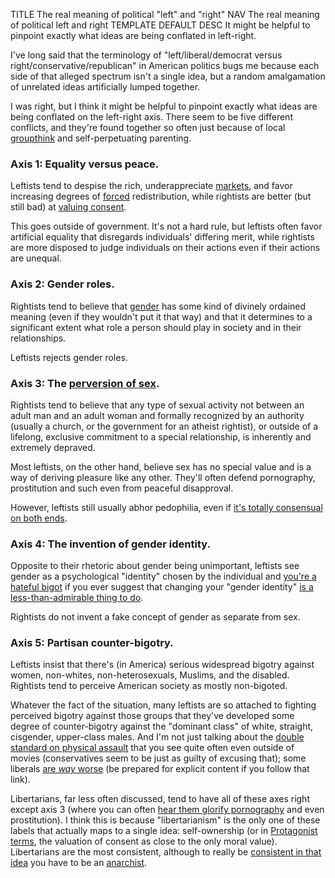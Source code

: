 TITLE The real meaning of political "left" and "right"
NAV The real meaning of political left and right
TEMPLATE DEFAULT
DESC It might be helpful to pinpoint exactly what ideas are being conflated in left-right.

I've long said that the terminology of "left/liberal/democrat versus right/conservative/republican" in American politics bugs me because each side of that alleged spectrum isn't a single idea, but a random amalgamation of unrelated ideas artificially lumped together.

I was right, but I think it might be helpful to pinpoint exactly what ideas are being conflated on the left-right axis. There seem to be five different conflicts, and they're found together so often just because of local [groupthink](https://yourbias.is/groupthink) and self-perpetuating parenting.

### Axis 1: Equality versus peace.

<div class="indent">

Leftists tend to despise the rich, underappreciate [markets](/protagonism/market), and favor increasing degrees of [forced](/protagonism/enforcement) redistribution, while rightists are better (but still bad) at [valuing consent](/protagonism/luck).

This goes outside of government. It's not a hard rule, but leftists often favor artificial equality that disregards individuals' differing merit, while rightists are more disposed to judge individuals on their actions even if their actions are unequal.

</div>

### Axis 2: Gender roles.

<div class="indent">

Rightists tend to believe that [gender](/protagonism/gender) has some kind of divinely ordained meaning (even if they wouldn't put it that way) and that it determines to a significant extent what role a person should play in society and in their relationships.

Leftists rejects gender roles.

</div>

### Axis 3: The [perversion of sex](/protagonism/impurity).

<div class="indent">

Rightists tend to believe that any type of sexual activity not between an adult man and an adult woman and formally recognized by an authority (usually a church, or the government for an atheist rightist), or outside of a lifelong, exclusive commitment to a special relationship, is inherently and extremely depraved.

Most leftists, on the other hand, believe sex has no special value and is a way of deriving pleasure like any other. They'll often defend pornography, prostitution and such even from peaceful disapproval.

However, leftists still usually abhor pedophilia, even if [it's totally consensual on both ends](/protagonism/age_of_consent).

</div>

### Axis 4: The invention of gender identity.

<div class="indent">

Opposite to their rhetoric about gender being unimportant, leftists see gender as a psychological "identity" chosen by the individual and [you're a hateful bigot](/argument/fizzy_trans) if you ever suggest that changing your "gender identity" [is a less-than-admirable thing to do](/protagonism/gender).

Rightists do not invent a fake concept of gender as separate from sex.

</div>

### Axis 5: Partisan counter-bigotry.

<div class="indent">

Leftists insist that there's (in America) serious widespread bigotry against women, non-whites, non-heterosexuals, Muslims, and the disabled. Rightists tend to perceive American society as mostly non-bigoted.

Whatever the fact of the situation, many leftists are so attached to fighting perceived bigotry against those groups that they've developed some degree of counter-bigotry against the "dominant class" of white, straight, cisgender, upper-class males. And I'm not just talking about the [double standard on physical assault](/fiction/sexist_tropes) that you see quite often even outside of movies (conservatives seem to be just as guilty of excusing that); some liberals [are *way* worse](https://www.youtube.com/watch?v=v11wfp8vmrM) (be prepared for explicit content if you follow that link).

</div>

Libertarians, far less often discussed, tend to have all of these axes right except axis 3 (where you can often [hear them glorify pornography](https://youtu.be/AspFfALQSsU?t=119) and even prostitution). I think this is because "libertarianism" is the only one of these labels that actually maps to a single idea: self-ownership (or in [Protagonist terms](/protagonism/virtues), the valuation of consent as close to the only moral value). Libertarians are the most consistent, although to really be [consistent in that idea](/argument/faction_ancap) you have to be an [anarchist](/protagonism/anarchism).
<!--Maybe also foreign intervention.-->
